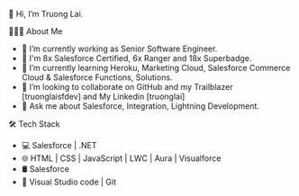👋 Hi, I’m Truong Lai.

👨🏻‍💻 About Me

- 👨‍ I’m currently working as Senior Software Engineer.
- 🔭 I'm 8x Salesforce Certified, 6x Ranger and 18x Superbadge.
- 🌱 I’m currently learning Heroku, Marketing Cloud, Salesforce Commerce Cloud & Salesforce Functions, Solutions.
- 👯 I’m looking to collaborate on GitHub and my Trailblazer [truonglaisfdev] and My Linkedin [truonglai]
- 💬 Ask me about Salesforce, Integration, Lightning Development.

🛠 Tech Stack

- 💻 Salesforce | .NET
- 🌐 HTML | CSS | JavaScript | LWC | Aura | Visualforce
- 🛢 Salesforce
- 🔧 Visual Studio code | Git

<!---
- 👀 I’m interested in ...
- 🌱 I’m currently learning ...
- 💞️ I’m looking to collaborate on ...
- 📫 How to reach me ...
--->

<!---
truongsfdev/truongsfdev is a ✨ special ✨ repository because its `README.md` (this file) appears on your GitHub profile.
You can click the Preview link to take a look at your changes.
--->
